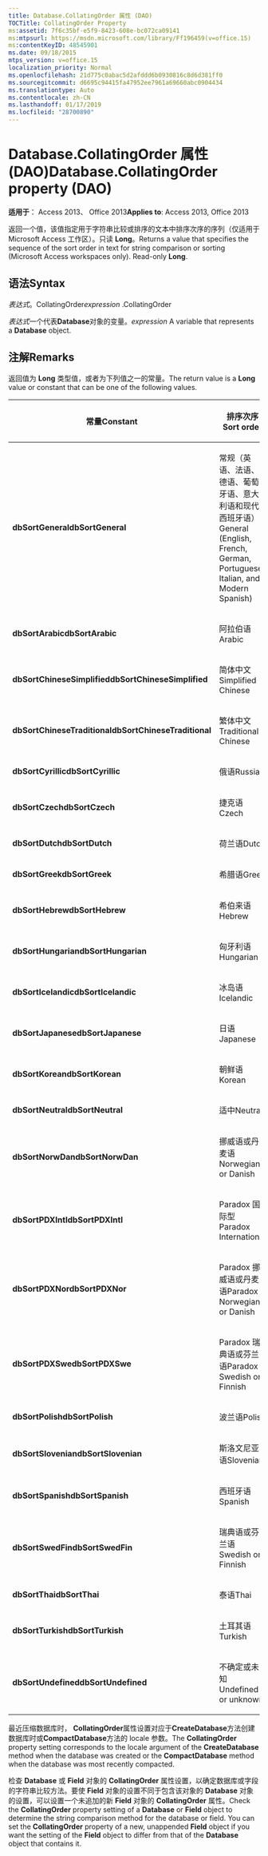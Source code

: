 ```yaml
---
title: Database.CollatingOrder 属性 (DAO)
TOCTitle: CollatingOrder Property
ms:assetid: 7f6c35bf-e5f9-8423-608e-bc072ca09141
ms:mtpsurl: https://msdn.microsoft.com/library/Ff196459(v=office.15)
ms:contentKeyID: 48545901
ms.date: 09/18/2015
mtps_version: v=office.15
localization_priority: Normal
ms.openlocfilehash: 21d775c0abac5d2afddd6b0930816c8d6d381ff0
ms.sourcegitcommit: d6695c94415fa47952ee7961a69660abc0904434
ms.translationtype: Auto
ms.contentlocale: zh-CN
ms.lasthandoff: 01/17/2019
ms.locfileid: "28700890"
---
```

# <a name="databasecollatingorder-property-dao"></a><span data-ttu-id="ce390-102">Database.CollatingOrder 属性 (DAO)</span><span class="sxs-lookup"><span data-stu-id="ce390-102">Database.CollatingOrder property (DAO)</span></span>


<span data-ttu-id="ce390-103">**适用于**： Access 2013、 Office 2013</span><span class="sxs-lookup"><span data-stu-id="ce390-103">**Applies to**: Access 2013, Office 2013</span></span>

<span data-ttu-id="ce390-p101">返回一个值，该值指定用于字符串比较或排序的文本中排序次序的序列（仅适用于 Microsoft Access 工作区）。只读 **Long**。</span><span class="sxs-lookup"><span data-stu-id="ce390-p101">Returns a value that specifies the sequence of the sort order in text for string comparison or sorting (Microsoft Access workspaces only). Read-only **Long**.</span></span>

## <a name="syntax"></a><span data-ttu-id="ce390-106">语法</span><span class="sxs-lookup"><span data-stu-id="ce390-106">Syntax</span></span>

<span data-ttu-id="ce390-107">*表达式*。CollatingOrder</span><span class="sxs-lookup"><span data-stu-id="ce390-107">*expression* .CollatingOrder</span></span>

<span data-ttu-id="ce390-108">*表达式*一个代表**Database**对象的变量。</span><span class="sxs-lookup"><span data-stu-id="ce390-108">*expression* A variable that represents a **Database** object.</span></span>

## <a name="remarks"></a><span data-ttu-id="ce390-109">注解</span><span class="sxs-lookup"><span data-stu-id="ce390-109">Remarks</span></span>

<span data-ttu-id="ce390-110">返回值为 **Long** 类型值，或者为下列值之一的常量。</span><span class="sxs-lookup"><span data-stu-id="ce390-110">The return value is a **Long** value or constant that can be one of the following values.</span></span>

<table>
<colgroup>
<col style="width: 50%" />
<col style="width: 50%" />
</colgroup>
<thead>
<tr class="header">
<th><p><span data-ttu-id="ce390-111">常量</span><span class="sxs-lookup"><span data-stu-id="ce390-111">Constant</span></span></p></th>
<th><p><span data-ttu-id="ce390-112">排序次序</span><span class="sxs-lookup"><span data-stu-id="ce390-112">Sort order</span></span></p></th>
</tr>
</thead>
<tbody>
<tr class="odd">
<td><p><span data-ttu-id="ce390-113"><strong>dbSortGeneral</strong></span><span class="sxs-lookup"><span data-stu-id="ce390-113"><strong>dbSortGeneral</strong></span></span></p></td>
<td><p><span data-ttu-id="ce390-114">常规（英语、法语、德语、葡萄牙语、意大利语和现代西班牙语）</span><span class="sxs-lookup"><span data-stu-id="ce390-114">General (English, French, German, Portuguese, Italian, and Modern Spanish)</span></span></p></td>
</tr>
<tr class="even">
<td><p><span data-ttu-id="ce390-115"><strong>dbSortArabic</strong></span><span class="sxs-lookup"><span data-stu-id="ce390-115"><strong>dbSortArabic</strong></span></span></p></td>
<td><p><span data-ttu-id="ce390-116">阿拉伯语</span><span class="sxs-lookup"><span data-stu-id="ce390-116">Arabic</span></span></p></td>
</tr>
<tr class="odd">
<td><p><span data-ttu-id="ce390-117"><strong>dbSortChineseSimplified</strong></span><span class="sxs-lookup"><span data-stu-id="ce390-117"><strong>dbSortChineseSimplified</strong></span></span></p></td>
<td><p><span data-ttu-id="ce390-118">简体中文</span><span class="sxs-lookup"><span data-stu-id="ce390-118">Simplified Chinese</span></span></p></td>
</tr>
<tr class="even">
<td><p><span data-ttu-id="ce390-119"><strong>dbSortChineseTraditional</strong></span><span class="sxs-lookup"><span data-stu-id="ce390-119"><strong>dbSortChineseTraditional</strong></span></span></p></td>
<td><p><span data-ttu-id="ce390-120">繁体中文</span><span class="sxs-lookup"><span data-stu-id="ce390-120">Traditional Chinese</span></span></p></td>
</tr>
<tr class="odd">
<td><p><span data-ttu-id="ce390-121"><strong>dbSortCyrillic</strong></span><span class="sxs-lookup"><span data-stu-id="ce390-121"><strong>dbSortCyrillic</strong></span></span></p></td>
<td><p><span data-ttu-id="ce390-122">俄语</span><span class="sxs-lookup"><span data-stu-id="ce390-122">Russian</span></span></p></td>
</tr>
<tr class="even">
<td><p><span data-ttu-id="ce390-123"><strong>dbSortCzech</strong></span><span class="sxs-lookup"><span data-stu-id="ce390-123"><strong>dbSortCzech</strong></span></span></p></td>
<td><p><span data-ttu-id="ce390-124">捷克语</span><span class="sxs-lookup"><span data-stu-id="ce390-124">Czech</span></span></p></td>
</tr>
<tr class="odd">
<td><p><span data-ttu-id="ce390-125"><strong>dbSortDutch</strong></span><span class="sxs-lookup"><span data-stu-id="ce390-125"><strong>dbSortDutch</strong></span></span></p></td>
<td><p><span data-ttu-id="ce390-126">荷兰语</span><span class="sxs-lookup"><span data-stu-id="ce390-126">Dutch</span></span></p></td>
</tr>
<tr class="even">
<td><p><span data-ttu-id="ce390-127"><strong>dbSortGreek</strong></span><span class="sxs-lookup"><span data-stu-id="ce390-127"><strong>dbSortGreek</strong></span></span></p></td>
<td><p><span data-ttu-id="ce390-128">希腊语</span><span class="sxs-lookup"><span data-stu-id="ce390-128">Greek</span></span></p></td>
</tr>
<tr class="odd">
<td><p><span data-ttu-id="ce390-129"><strong>dbSortHebrew</strong></span><span class="sxs-lookup"><span data-stu-id="ce390-129"><strong>dbSortHebrew</strong></span></span></p></td>
<td><p><span data-ttu-id="ce390-130">希伯来语</span><span class="sxs-lookup"><span data-stu-id="ce390-130">Hebrew</span></span></p></td>
</tr>
<tr class="even">
<td><p><span data-ttu-id="ce390-131"><strong>dbSortHungarian</strong></span><span class="sxs-lookup"><span data-stu-id="ce390-131"><strong>dbSortHungarian</strong></span></span></p></td>
<td><p><span data-ttu-id="ce390-132">匈牙利语</span><span class="sxs-lookup"><span data-stu-id="ce390-132">Hungarian</span></span></p></td>
</tr>
<tr class="odd">
<td><p><span data-ttu-id="ce390-133"><strong>dbSortIcelandic</strong></span><span class="sxs-lookup"><span data-stu-id="ce390-133"><strong>dbSortIcelandic</strong></span></span></p></td>
<td><p><span data-ttu-id="ce390-134">冰岛语</span><span class="sxs-lookup"><span data-stu-id="ce390-134">Icelandic</span></span></p></td>
</tr>
<tr class="even">
<td><p><span data-ttu-id="ce390-135"><strong>dbSortJapanese</strong></span><span class="sxs-lookup"><span data-stu-id="ce390-135"><strong>dbSortJapanese</strong></span></span></p></td>
<td><p><span data-ttu-id="ce390-136">日语</span><span class="sxs-lookup"><span data-stu-id="ce390-136">Japanese</span></span></p></td>
</tr>
<tr class="odd">
<td><p><span data-ttu-id="ce390-137"><strong>dbSortKorean</strong></span><span class="sxs-lookup"><span data-stu-id="ce390-137"><strong>dbSortKorean</strong></span></span></p></td>
<td><p><span data-ttu-id="ce390-138">朝鲜语</span><span class="sxs-lookup"><span data-stu-id="ce390-138">Korean</span></span></p></td>
</tr>
<tr class="even">
<td><p><span data-ttu-id="ce390-139"><strong>dbSortNeutral</strong></span><span class="sxs-lookup"><span data-stu-id="ce390-139"><strong>dbSortNeutral</strong></span></span></p></td>
<td><p><span data-ttu-id="ce390-140">适中</span><span class="sxs-lookup"><span data-stu-id="ce390-140">Neutral</span></span></p></td>
</tr>
<tr class="odd">
<td><p><span data-ttu-id="ce390-141"><strong>dbSortNorwDan</strong></span><span class="sxs-lookup"><span data-stu-id="ce390-141"><strong>dbSortNorwDan</strong></span></span></p></td>
<td><p><span data-ttu-id="ce390-142">挪威语或丹麦语</span><span class="sxs-lookup"><span data-stu-id="ce390-142">Norwegian or Danish</span></span></p></td>
</tr>
<tr class="even">
<td><p><span data-ttu-id="ce390-143"><strong>dbSortPDXIntl</strong></span><span class="sxs-lookup"><span data-stu-id="ce390-143"><strong>dbSortPDXIntl</strong></span></span></p></td>
<td><p><span data-ttu-id="ce390-144">Paradox 国际型</span><span class="sxs-lookup"><span data-stu-id="ce390-144">Paradox International</span></span></p></td>
</tr>
<tr class="odd">
<td><p><span data-ttu-id="ce390-145"><strong>dbSortPDXNor</strong></span><span class="sxs-lookup"><span data-stu-id="ce390-145"><strong>dbSortPDXNor</strong></span></span></p></td>
<td><p><span data-ttu-id="ce390-146">Paradox 挪威语或丹麦语</span><span class="sxs-lookup"><span data-stu-id="ce390-146">Paradox Norwegian or Danish</span></span></p></td>
</tr>
<tr class="even">
<td><p><span data-ttu-id="ce390-147"><strong>dbSortPDXSwe</strong></span><span class="sxs-lookup"><span data-stu-id="ce390-147"><strong>dbSortPDXSwe</strong></span></span></p></td>
<td><p><span data-ttu-id="ce390-148">Paradox 瑞典语或芬兰语</span><span class="sxs-lookup"><span data-stu-id="ce390-148">Paradox Swedish or Finnish</span></span></p></td>
</tr>
<tr class="odd">
<td><p><span data-ttu-id="ce390-149"><strong>dbSortPolish</strong></span><span class="sxs-lookup"><span data-stu-id="ce390-149"><strong>dbSortPolish</strong></span></span></p></td>
<td><p><span data-ttu-id="ce390-150">波兰语</span><span class="sxs-lookup"><span data-stu-id="ce390-150">Polish</span></span></p></td>
</tr>
<tr class="even">
<td><p><span data-ttu-id="ce390-151"><strong>dbSortSlovenian</strong></span><span class="sxs-lookup"><span data-stu-id="ce390-151"><strong>dbSortSlovenian</strong></span></span></p></td>
<td><p><span data-ttu-id="ce390-152">斯洛文尼亚语</span><span class="sxs-lookup"><span data-stu-id="ce390-152">Slovenian</span></span></p></td>
</tr>
<tr class="odd">
<td><p><span data-ttu-id="ce390-153"><strong>dbSortSpanish</strong></span><span class="sxs-lookup"><span data-stu-id="ce390-153"><strong>dbSortSpanish</strong></span></span></p></td>
<td><p><span data-ttu-id="ce390-154">西班牙语</span><span class="sxs-lookup"><span data-stu-id="ce390-154">Spanish</span></span></p></td>
</tr>
<tr class="even">
<td><p><span data-ttu-id="ce390-155"><strong>dbSortSwedFin</strong></span><span class="sxs-lookup"><span data-stu-id="ce390-155"><strong>dbSortSwedFin</strong></span></span></p></td>
<td><p><span data-ttu-id="ce390-156">瑞典语或芬兰语</span><span class="sxs-lookup"><span data-stu-id="ce390-156">Swedish or Finnish</span></span></p></td>
</tr>
<tr class="odd">
<td><p><span data-ttu-id="ce390-157"><strong>dbSortThai</strong></span><span class="sxs-lookup"><span data-stu-id="ce390-157"><strong>dbSortThai</strong></span></span></p></td>
<td><p><span data-ttu-id="ce390-158">泰语</span><span class="sxs-lookup"><span data-stu-id="ce390-158">Thai</span></span></p></td>
</tr>
<tr class="even">
<td><p><span data-ttu-id="ce390-159"><strong>dbSortTurkish</strong></span><span class="sxs-lookup"><span data-stu-id="ce390-159"><strong>dbSortTurkish</strong></span></span></p></td>
<td><p><span data-ttu-id="ce390-160">土耳其语</span><span class="sxs-lookup"><span data-stu-id="ce390-160">Turkish</span></span></p></td>
</tr>
<tr class="odd">
<td><p><span data-ttu-id="ce390-161"><strong>dbSortUndefined</strong></span><span class="sxs-lookup"><span data-stu-id="ce390-161"><strong>dbSortUndefined</strong></span></span></p></td>
<td><p><span data-ttu-id="ce390-162">不确定或未知</span><span class="sxs-lookup"><span data-stu-id="ce390-162">Undefined or unknown</span></span></p></td>
</tr>
</tbody>
</table>


<span data-ttu-id="ce390-163">最近压缩数据库时， **CollatingOrder**属性设置对应于**CreateDatabase**方法创建数据库时或**CompactDatabase**方法的 locale 参数。</span><span class="sxs-lookup"><span data-stu-id="ce390-163">The **CollatingOrder** property setting corresponds to the locale argument of the **CreateDatabase** method when the database was created or the **CompactDatabase** method when the database was most recently compacted.</span></span>

<span data-ttu-id="ce390-p102">检查 **Database** 或 **Field** 对象的 **CollatingOrder** 属性设置，以确定数据库或字段的字符串比较方法。要使 **Field** 对象的设置不同于包含该对象的 **Database** 对象的设置，可以设置一个未追加的新 **Field** 对象的 **CollatingOrder** 属性。</span><span class="sxs-lookup"><span data-stu-id="ce390-p102">Check the **CollatingOrder** property setting of a **Database** or **Field** object to determine the string comparison method for the database or field. You can set the **CollatingOrder** property of a new, unappended **Field** object if you want the setting of the **Field** object to differ from that of the **Database** object that contains it.</span></span>


